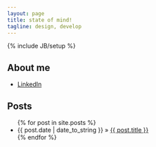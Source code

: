 ```yaml
---
layout: page
title: state of mind!
tagline: design, develop 
---
```

{% include JB/setup %}
## About me

+ [LinkedIn](https://www.linkedin.com/pub/roman-samec/5b/372/423)
   
## Posts

<ul class="posts">
  {% for post in site.posts %}
    <li><span>{{ post.date | date_to_string }}</span> &raquo; <a href="{{ BASE_PATH }}{{ post.url }}">{{ post.title }}</a></li>
  {% endfor %}
</ul>




